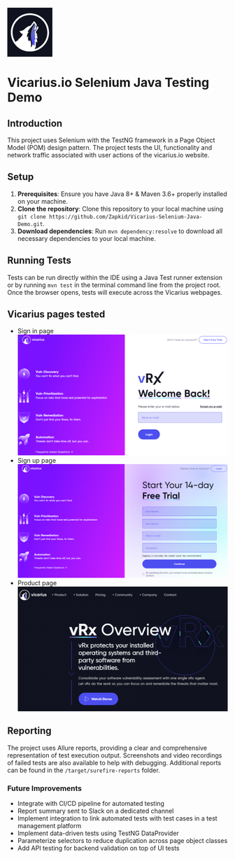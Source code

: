 
![Vicarius](assets/Vicarius%20logo.png "Vicarius Product")
# Vicarius.io Selenium Java Testing Demo

## Introduction
This project uses Selenium with the TestNG framework in a Page Object Model (POM) design pattern. The project tests the UI, functionality and network traffic associated with user actions of the vicarius.io website.

## Setup
1. **Prerequisites**: Ensure you have Java 8+ & Maven 3.6+ properly installed on your machine.
2. **Clone the repository**: Clone this repository to your local machine using `git clone https://github.com/Zapkid/Vicarius-Selenium-Java-Demo.git`.
3. **Download dependencies**: Run `mvn dependency:resolve` to download all necessary dependencies to your local machine.

## Running Tests
Tests can be run directly within the IDE using a Java Test runner extension or by running `mvn test` in the terminal command line from the project root. Once the browser opens, tests will execute across the Vicarius webpages.

## Vicarius pages tested

* Sign in page ![Vicarius sign in](assets/Vicarius%20sign%20in.png "Vicarius Sign In page")
* Sign up page ![Vicarius sign up](assets/Vicarius%20sign%20up.png "Vicarius Sign Up page")
* Product page ![Vicarius product](assets/Vicarius%20product.png "Vicarius Product")

## Reporting
The project uses Allure reports, providing a clear and comprehensive representation of test execution output. Screenshots and video recordings of failed tests are also available to help with debugging. Additional reports can be found in the `/target/surefire-reports` folder.

### Future Improvements
* Integrate with CI/CD pipeline for automated testing
* Report summary sent to Slack on a dedicated channel
* Implement integration to link automated tests with test cases in a test management platform
* Implement data-driven tests using TestNG DataProvider
* Parameterize selectors to reduce duplication across page object classes
* Add API testing for backend validation on top of UI tests